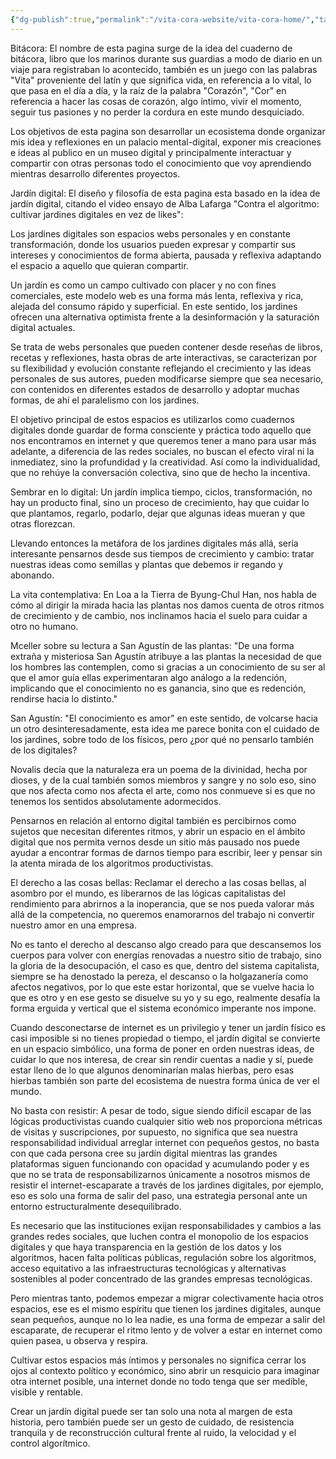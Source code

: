 ```yaml
---
{"dg-publish":true,"permalink":"/vita-cora-website/vita-cora-home/","tags":["gardenEntry"]}
---
```


Bitácora:
El nombre de esta pagina surge de la idea del cuaderno de bitácora, libro que los marinos durante sus guardias a modo de diario en un viaje para registraban lo acontecido, también es un juego con las palabras "Vita" proveniente del latín y que significa vida, en referencia a lo vital, lo que pasa en el día a día, y la raíz de la palabra "Corazón", "Cor" en referencia a hacer las cosas de corazón, algo íntimo, vivir el momento, seguir tus pasiones y no perder la cordura en este mundo desquiciado. 

Los objetivos de esta pagina son desarrollar un ecosistema donde organizar mis idea y reflexiones en un palacio mental-digital, exponer mis creaciones e ideas al publico en un museo digital y principalmente interactuar y compartir con otras personas todo el conocimiento que voy aprendiendo mientras desarrollo diferentes proyectos.


Jardín digital:
El diseño y filosofía de esta pagina esta basado en la idea de jardín digital, citando el video ensayo de Alba Lafarga "Contra el algoritmo: cultivar jardines digitales en vez de likes":

Los jardines digitales son espacios webs personales y en constante transformación, donde los usuarios pueden expresar y compartir sus intereses y conocimientos de forma abierta, pausada y reflexiva adaptando el espacio a aquello que quieran compartir.

Un jardín es como un campo cultivado con placer y no con fines comerciales, este modelo web es una forma más lenta, reflexiva y rica, alejada del consumo rápido y superficial. En este sentido, los jardines ofrecen una alternativa optimista frente a la desinformación y la saturación digital actuales.

Se trata de webs personales que pueden contener desde reseñas de libros, recetas y reflexiones, hasta obras de arte interactivas, se caracterizan por su flexibilidad y evolución constante reflejando el crecimiento y las ideas personales de sus autores, pueden modificarse siempre que sea necesario, con contenidos en diferentes estados de desarrollo y  adoptar muchas formas, de ahí el paralelismo con los jardines.

El objetivo principal de estos espacios es utilizarlos como cuadernos digitales donde guardar de forma consciente y práctica todo aquello que nos encontramos en internet y que queremos tener a mano para usar más adelante, a diferencia de las redes sociales, no buscan el efecto viral ni la inmediatez, sino la profundidad y la creatividad. Así como la individualidad, que no rehúye la conversación colectiva, sino que de hecho la incentiva.


Sembrar en lo digital:
Un jardín implica tiempo, ciclos, transformación, no hay un producto final, sino un proceso de crecimiento, hay que cuidar lo que plantamos, regarlo, podarlo, dejar que algunas ideas mueran y que otras florezcan. 

Llevando entonces la metáfora de los jardines digitales más allá, sería interesante pensarnos desde sus tiempos de crecimiento y cambio: tratar nuestras ideas como semillas y plantas que debemos ir regando y abonando.


La vita contemplativa:
En Loa a la Tierra de Byung-Chul Han, nos habla de cómo al dirigir la mirada hacia las plantas nos damos cuenta de otros ritmos de crecimiento y de cambio, nos inclinamos hacia el suelo para cuidar a otro no humano. 

Mceller sobre su lectura a San Agustín de las plantas: "De una forma extraña y misteriosa San Agustín atribuye a las plantas la necesidad de que los hombres las contemplen, como si gracias a un conocimiento de su ser al que el amor guía ellas experimentaran algo análogo a la redención, implicando que el conocimiento no es ganancia, sino que es redención, rendirse hacia lo distinto."

San Agustín: "El conocimiento es amor" en este sentido, de volcarse hacia un otro desinteresadamente, esta idea me parece bonita con el cuidado de los jardines, sobre todo de los físicos, pero ¿por qué no pensarlo también de los digitales?

Novalis decía que la naturaleza era un poema de la divinidad, hecha por dioses, y de la cual también somos miembros y sangre y no solo eso, sino que nos afecta como nos afecta el arte, como nos conmueve si es que no tenemos los sentidos absolutamente adormecidos.

Pensarnos en relación al entorno digital también es percibirnos como sujetos que necesitan diferentes ritmos, y abrir un espacio en el ámbito digital que nos permita vernos desde un sitio más pausado nos puede ayudar a encontrar formas de darnos tiempo para escribir, leer y pensar sin la atenta mirada de los algoritmos productivistas.


El derecho a las cosas bellas:
Reclamar el derecho a las cosas bellas, al asombro por el mundo, es liberarnos de las lógicas capitalistas del rendimiento para abrirnos a la inoperancia, que se nos pueda valorar más allá de la competencia, no queremos enamorarnos del trabajo ni convertir nuestro amor en una empresa.

No es tanto el derecho al descanso algo creado para que descansemos los cuerpos para volver con energías renovadas a nuestro sitio de trabajo, sino la gloria de la desocupación, el caso es que, dentro del sistema capitalista, siempre se ha denostado la pereza, el descanso o la holgazanería como afectos negativos, por lo que este estar horizontal, que se vuelve hacia lo que es otro y en ese gesto se disuelve su yo y su ego, realmente desafía la forma erguida y vertical que el sistema económico imperante nos impone.

Cuando desconectarse de internet es un privilegio y tener un jardín físico es casi imposible si no tienes propiedad o tiempo, el jardín digital se convierte en un espacio simbólico, una forma de poner en orden nuestras ideas, de cuidar lo que nos interesa, de crear sin rendir cuentas a nadie y sí, puede estar lleno de lo que algunos denominarían malas hierbas, pero esas hierbas también son parte del ecosistema de nuestra forma única de ver el mundo.

No basta con resistir:
A pesar de todo, sigue siendo difícil escapar de las lógicas productivistas cuando cualquier sitio web nos proporciona métricas de visitas y suscripciones, por supuesto, no significa que sea nuestra responsabilidad individual arreglar internet con pequeños gestos, no basta con que cada persona cree su jardín digital mientras las grandes plataformas siguen funcionando con opacidad y acumulando poder y es que no se trata de responsabilizarnos únicamente a nosotros mismos de resistir el internet-escaparate a través de los jardines digitales, por ejemplo, eso es solo una forma de salir del paso, una estrategia personal ante un entorno estructuralmente desequilibrado.

Es necesario que las instituciones exijan responsabilidades y cambios a las grandes redes sociales, que luchen contra el monopolio de los espacios digitales y que haya transparencia en la gestión de los datos y los algoritmos, hacen falta políticas públicas, regulación sobre los algoritmos, acceso equitativo a las infraestructuras tecnológicas y alternativas sostenibles al poder concentrado de las grandes empresas tecnológicas. 

Pero mientras tanto, podemos empezar a migrar colectivamente hacia otros espacios, ese es el mismo espíritu que tienen los jardines digitales, aunque sean pequeños, aunque no lo lea nadie, es una forma de empezar a salir del escaparate, de recuperar el ritmo lento y de volver a estar en internet como quien pasea, u observa y respira. 

Cultivar estos espacios más íntimos y personales no significa cerrar los ojos al contexto político y económico, sino abrir un resquicio para imaginar otra internet posible, una internet donde no todo tenga que ser medible, visible y rentable. 

Crear un jardín digital puede ser tan solo una nota al margen de esta historia, pero también puede ser un gesto de cuidado, de resistencia tranquila y de reconstrucción cultural frente al ruido, la velocidad y el control algorítmico.